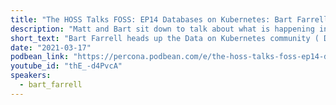 ```yaml
---
title: "The HOSS Talks FOSS: EP14 Databases on Kubernetes: Bart Farrell the Head of the DoK community"
description: "Matt and Bart sit down to talk about what is happening in the community, how people can get involved, and what fun things are coming up next."
short_text: "Bart Farrell heads up the Data on Kubernetes community ( Dok ). Matt and Bart sit down to talk about what is happening in the community, how people can get involved, and what fun things are coming up next. "
date: "2021-03-17"
podbean_link: "https://percona.podbean.com/e/the-hoss-talks-foss-ep14-databases-on-kubernetes-bart-farrell-the-head-of-the-dok-community/"
youtube_id: "thE_-d4PvcA"
speakers:
  - bart_farrell
---
```


 